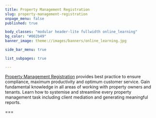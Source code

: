 ```yaml
---
title: Property Management Registration
slug: property-management-registration
onpage_menu: false
published: true

body_classes: "modular header-lite fullwidth online_learning"
bg_color: "#002b49"
banner_image: theme://images/banners/online_learning.jpg

side_bar_menu: true

list_subpages: true

---
```


[Property Management Registration](/courses/property-management/property-management-registration) provides best practice to ensure compliance, maximum productivity and optimum customer service. Gain fundamental knowledge in all areas of working with property owners and tenants. Learn how to systemise and streamline every property management task including client mediation and generating meaningful reports.

===
